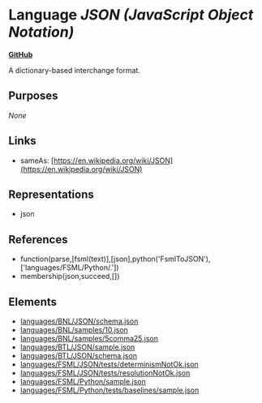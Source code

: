 # Language _JSON (JavaScript Object Notation)_
**[GitHub](https://github.com/softlang/yas/blob/master/languages/JSON)**

A dictionary-based interchange format.

## Purposes
_None_

## Links
* sameAs: [https://en.wikipedia.org/wiki/JSON](https://en.wikipedia.org/wiki/JSON)

## Representations
* json

## References
* function(parse,[fsml(text)],[json],python('FsmlToJSON'),['languages/FSML/Python/.'])
* membership(json,succeed,[])

## Elements
* [languages/BNL/JSON/schema.json](../files/languages-BNL-JSON-schema.json.md)
* [languages/BNL/samples/10.json](../files/languages-BNL-samples-10.json.md)
* [languages/BNL/samples/5comma25.json](../files/languages-BNL-samples-5comma25.json.md)
* [languages/BTL/JSON/sample.json](../files/languages-BTL-JSON-sample.json.md)
* [languages/BTL/JSON/schema.json](../files/languages-BTL-JSON-schema.json.md)
* [languages/FSML/JSON/tests/determinismNotOk.json](../files/languages-FSML-JSON-tests-determinismNotOk.json.md)
* [languages/FSML/JSON/tests/resolutionNotOk.json](../files/languages-FSML-JSON-tests-resolutionNotOk.json.md)
* [languages/FSML/Python/sample.json](../files/languages-FSML-Python-sample.json.md)
* [languages/FSML/Python/tests/baselines/sample.json](../files/languages-FSML-Python-tests-baselines-sample.json.md)
